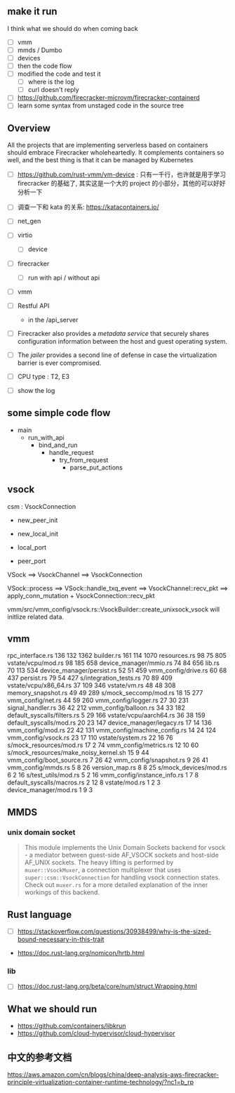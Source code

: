 ## make it run
I think what we should do when coming back
- [ ] vmm
- [ ] mmds / Dumbo
- [ ] devices
- [ ] then the code flow
- [ ] modified the code and test it
  - [ ] where is the log
  - [ ] curl doesn't reply
- [ ] https://github.com/firecracker-microvm/firecracker-containerd
- [ ] learn some syntax from unstaged code in the source tree

## Overview
All the projects that are implementing serverless based on containers should embrace Firecracker wholeheartedly.
It complements containers so well, and the best thing is that it can be managed by Kubernetes

- [ ] https://github.com/rust-vmm/vm-device : 只有一千行，也许就是用于学习  firecracker 的基础了, 其实这是一个大的 project 的小部分，其他的可以好好分析一下

- [ ] 调查一下和 kata 的关系: https://katacontainers.io/

- [ ] net_gen
- [ ] virtio
  - [ ] device
- [ ] firecracker
  - [ ] run with api / without api
- [ ] vmm

- [ ] Restful API
  - in the /api_server

- [ ] Firecracker also provides a *metadata service* that securely shares configuration information between the host and guest operating system.
- [ ] The *jailer* provides a second line of defense in case the virtualization barrier is ever compromised.

- [ ] CPU type : T2, E3

- [ ] show the log

## some simple code flow
- main
  - run_with_api
    - bind_and_run
      - handle_request
        - try_from_request
          - parse_put_actions

## vsock
csm : VsockConnection
- new_peer_init
- new_local_init

- local_port
- peer_port

VSock ==> VsockChannel ==> VsockConnection

VSock<VsockBackend>::process ==> VSock<VsockBackend>::handle_txq_event ==> VsockChannel::recv_pkt ==> apply_conn_mutation + VsockConnection::recv_pkt

vmm/src/vmm_config/vsock.rs::VsockBuilder::create_unixsock_vsock will initlize related data.

## vmm

rpc_interface.rs                                       136            132           1362
builder.rs                                             161            114           1070
resources.rs                                            98             75            805
vstate/vcpu/mod.rs                                      98            185            658
device_manager/mmio.rs                                  74             84            656
lib.rs                                                  70            113            534
device_manager/persist.rs                               52             51            459
vmm_config/drive.rs                                     60             68            437
persist.rs                                              79             54            427
s/integration_tests.rs                                  70             89            409
vstate/vcpu/x86_64.rs                                   37            109            346
vstate/vm.rs                                            48             48            308
memory_snapshot.rs                                      49             49            289
s/mock_seccomp/mod.rs                                   18             15            277
vmm_config/net.rs                                       44             59            260
vmm_config/logger.rs                                    27             30            231
signal_handler.rs                                       36             42            212
vmm_config/balloon.rs                                   34             33            182
default_syscalls/filters.rs                              5             29            166
vstate/vcpu/aarch64.rs                                  36             38            159
default_syscalls/mod.rs                                 20             23            147
device_manager/legacy.rs                                17             14            136
vmm_config/mod.rs                                       22             42            131
vmm_config/machine_config.rs                            14             24            124
vmm_config/vsock.rs                                     23             17            110
vstate/system.rs                                        22             16             76
s/mock_resources/mod.rs                                 17              2             74
vmm_config/metrics.rs                                   12             10             60
s/mock_resources/make_noisy_kernel.sh                   15              9             44
vmm_config/boot_source.rs                                7             26             42
vmm_config/snapshot.rs                                   9             26             41
vmm_config/mmds.rs                                       5              8             26
version_map.rs                                           8              8             25
s/mock_devices/mod.rs                                    6              2             16
s/test_utils/mod.rs                                      5              2             16
vmm_config/instance_info.rs                              1              7              8
default_syscalls/macros.rs                               2             12              8
vstate/mod.rs                                            1              2              3
device_manager/mod.rs                                    1              9              3

## MMDS

### unix domain socket

> This module implements the Unix Domain Sockets backend for vsock - a mediator between
> guest-side AF_VSOCK sockets and host-side AF_UNIX sockets. The heavy lifting is performed by
> `muxer::VsockMuxer`, a connection multiplexer that uses `super::csm::VsockConnection` for
> handling vsock connection states.
> Check out `muxer.rs` for a more detailed explanation of the inner workings of this backend.



## Rust language
- [ ] https://stackoverflow.com/questions/30938499/why-is-the-sized-bound-necessary-in-this-trait
- https://doc.rust-lang.org/nomicon/hrtb.html

### lib
- [ ] https://doc.rust-lang.org/beta/core/num/struct.Wrapping.html

## What we should run
- https://github.com/containers/libkrun
- https://github.com/cloud-hypervisor/cloud-hypervisor

## 中文的参考文档
https://aws.amazon.com/cn/blogs/china/deep-analysis-aws-firecracker-principle-virtualization-container-runtime-technology/?nc1=b_rp
